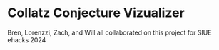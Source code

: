 # Collatz Conjecture Vizualizer

Bren, Lorenzzi, Zach, and Will all collaborated on this project for SIUE ehacks 2024